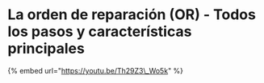 # La orden de reparación \(OR\) - Todos los pasos y características principales

{% embed url="https://youtu.be/Th29Z3\_Wo5k" %}

